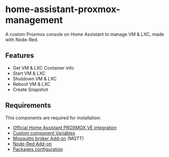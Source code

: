# home-assistant-proxmox-management
A custom Proxmox console on Home Assistant to manage VM &amp; LXC, made with Node-Red.

## Features

 - Get VM & LXC Container info
 - Start VM & LXC
 - Shutdown VM & LXC
 - Reboot VM & LXC
 - Create Snapshot

## Requirements

This components are required for installation:

 - [Official Home Assistant PROXMOX VE integration](https://www.home-assistant.io/integrations/proxmoxve/)  
 - [Custom component Variables](https://github.com/snarky-snark/home-assistant-variables)
 - [Mosquitto broker Add-on](https://github.com/home-assistant/hassio-addons/tree/master/mosquitto) (MQTT)
 - [Node-Red Add-on](https://github.com/hassio-addons/addon-node-red)
 - [Packages configuration](https://www.home-assistant.io/docs/configuration/packages/)


